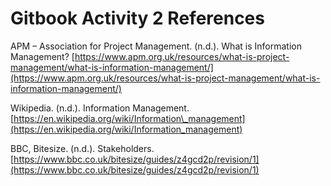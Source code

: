 # Gitbook Activity 2 References

APM – Association for Project Management. \(n.d.\). What is Information Management? [https://www.apm.org.uk/resources/what-is-project-management/what-is-information-management/](https://www.apm.org.uk/resources/what-is-project-management/what-is-information-management/)

Wikipedia. \(n.d.\). Information Management. [https://en.wikipedia.org/wiki/Information\_management](https://en.wikipedia.org/wiki/Information_management)

BBC, Bitesize. \(n.d.\). Stakeholders. [https://www.bbc.co.uk/bitesize/guides/z4gcd2p/revision/1](https://www.bbc.co.uk/bitesize/guides/z4gcd2p/revision/1)

